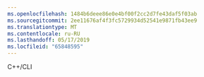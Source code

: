 ```yaml
---
ms.openlocfilehash: 1484b6deee86e0e4bf00f2cc2d7fe43daf5f03ab
ms.sourcegitcommit: 2ee11676af4f3fc5729934d52541e9871fb43ee9
ms.translationtype: MT
ms.contentlocale: ru-RU
ms.lasthandoff: 05/17/2019
ms.locfileid: "65848595"
---
```

C++/CLI